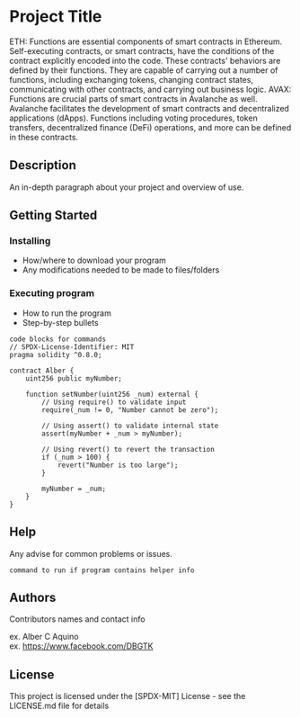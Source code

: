 # Project Title

ETH: Functions are essential components of smart contracts in Ethereum. Self-executing contracts, or smart contracts, have the conditions of the contract explicitly encoded into the code. These contracts' behaviors are defined by their functions. They are capable of carrying out a number of functions, including exchanging tokens, changing contract states, communicating with other contracts, and carrying out business logic.
AVAX: Functions are crucial parts of smart contracts in Avalanche as well. Avalanche facilitates the development of smart contracts and decentralized applications (dApps). Functions including voting procedures, token transfers, decentralized finance (DeFi) operations, and more can be defined in these contracts.

## Description

An in-depth paragraph about your project and overview of use.

## Getting Started

### Installing

* How/where to download your program
* Any modifications needed to be made to files/folders

### Executing program

* How to run the program
* Step-by-step bullets
```
code blocks for commands
// SPDX-License-Identifier: MIT
pragma solidity ^0.8.0;

contract Alber {
    uint256 public myNumber;

    function setNumber(uint256 _num) external {
        // Using require() to validate input
        require(_num != 0, "Number cannot be zero");
        
        // Using assert() to validate internal state
        assert(myNumber + _num > myNumber);

        // Using revert() to revert the transaction
        if (_num > 100) {
            revert("Number is too large");
        }

        myNumber = _num;
    }
}
```

## Help

Any advise for common problems or issues.
```
command to run if program contains helper info
```

## Authors

Contributors names and contact info

ex. Alber C Aquino  
ex. https://www.facebook.com/DBGTK


## License

This project is licensed under the [SPDX-MIT] License - see the LICENSE.md file for details
